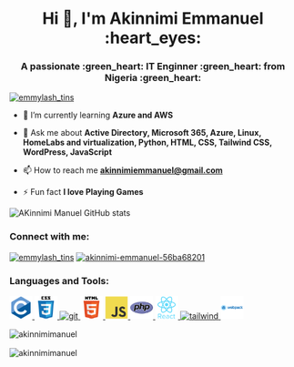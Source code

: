 <h1 align="center">Hi 👋, I'm Akinnimi Emmanuel :heart_eyes:</h1>




<h3 align="center">A passionate :green_heart: IT Enginner :green_heart: from Nigeria :green_heart:</h3>





<p align="left"> <a href="https://twitter.com/emmylash_tins" target="blank"><img src="https://img.shields.io/twitter/follow/emmylash_tins?logo=twitter&style=for-the-badge" alt="emmylash_tins" /></a> </p>

- 🌱 I’m currently learning **Azure and AWS**

- 💬 Ask me about **Active Directory, Microsoft 365, Azure, Linux, HomeLabs and virtualization, Python, HTML, CSS, Tailwind CSS, WordPress, JavaScript**

- 📫 How to reach me **akinnimiemmanuel@gmail.com**

- ⚡ Fun fact **I love Playing Games**


![AKinnimi Manuel GitHub stats](https://github-readme-stats.vercel.app/api?username=AkinnimiManuel&show_icons=true&theme=radical)


<h3 align="left">Connect with me:</h3>
<p align="left">
<a href="https://twitter.com/emmylash_tins" target="blank"><img align="center" src="https://raw.githubusercontent.com/rahuldkjain/github-profile-readme-generator/master/src/images/icons/Social/twitter.svg" alt="emmylash_tins" height="30" width="40" /></a>
<a href="https://linkedin.com/in/akinnimi-emmanuel-56ba68201" target="blank"><img align="center" src="https://raw.githubusercontent.com/rahuldkjain/github-profile-readme-generator/master/src/images/icons/Social/linked-in-alt.svg" alt="akinnimi-emmanuel-56ba68201" height="30" width="40" /></a>
</p>

<h3 align="left">Languages and Tools:</h3>
<p align="left"> <a href="https://www.cprogramming.com/" target="_blank" rel="noreferrer"> <img src="https://raw.githubusercontent.com/devicons/devicon/master/icons/c/c-original.svg" alt="c" width="40" height="40"/> </a> <a href="https://www.w3schools.com/css/" target="_blank" rel="noreferrer"> <img src="https://raw.githubusercontent.com/devicons/devicon/master/icons/css3/css3-original-wordmark.svg" alt="css3" width="40" height="40"/> </a> <a href="https://git-scm.com/" target="_blank" rel="noreferrer"> <img src="https://www.vectorlogo.zone/logos/git-scm/git-scm-icon.svg" alt="git" width="40" height="40"/> </a> <a href="https://www.w3.org/html/" target="_blank" rel="noreferrer"> <img src="https://raw.githubusercontent.com/devicons/devicon/master/icons/html5/html5-original-wordmark.svg" alt="html5" width="40" height="40"/> </a> <a href="https://developer.mozilla.org/en-US/docs/Web/JavaScript" target="_blank" rel="noreferrer"> <img src="https://raw.githubusercontent.com/devicons/devicon/master/icons/javascript/javascript-original.svg" alt="javascript" width="40" height="40"/> </a> <a href="https://www.php.net" target="_blank" rel="noreferrer"> <img src="https://raw.githubusercontent.com/devicons/devicon/master/icons/php/php-original.svg" alt="php" width="40" height="40"/> </a> <a href="https://reactjs.org/" target="_blank" rel="noreferrer"> <img src="https://raw.githubusercontent.com/devicons/devicon/master/icons/react/react-original-wordmark.svg" alt="react" width="40" height="40"/> </a> <a href="https://tailwindcss.com/" target="_blank" rel="noreferrer"> <img src="https://www.vectorlogo.zone/logos/tailwindcss/tailwindcss-icon.svg" alt="tailwind" width="40" height="40"/> </a> <a href="https://webpack.js.org" target="_blank" rel="noreferrer"> <img src="https://raw.githubusercontent.com/devicons/devicon/d00d0969292a6569d45b06d3f350f463a0107b0d/icons/webpack/webpack-original-wordmark.svg" alt="webpack" width="40" height="40"/> </a> </p>

<p><img align="center" src="https://github-readme-stats.vercel.app/api/top-langs?username=akinnimimanuel&show_icons=true&locale=en&layout=compact" alt="akinnimimanuel" /></p>

<p><img align="center" src="https://github-readme-streak-stats.herokuapp.com/?user=akinnimimanuel&" alt="akinnimimanuel" /></p>
